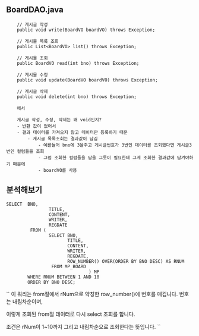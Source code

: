 ## BoardDAO.java
```
	// 게시글 작성
	public void write(BoardVO boardVO) throws Exception;
	
	// 게시물 목록 조회
	public List<BoardVO> list() throws Exception;
		
	// 게시물 조회
	public BoardVO read(int bno) throws Exception;
	
	// 게시물 수정
	public void update(BoardVO boardVO) throws Exception;
	
	// 게시글 삭제
	public void delete(int bno) throws Exception;
	
	에서 
	
	게시글 작성, 수정, 삭제는 왜 void인지?
	- 반환 값이 없어서
	- 결과 데이터를 가져오지 않고 데이터만 등록하기 때문
		- 게시글 목록조회는 결과값이 담김
			- 예를들어 bno에 3을주고 게시글번호가 3번인 데이터를 조회했다면 게시글3번인 컬럼들을 조회
			- 그럼 조회한 컬럼들을 담을 그릇이 필요한데 그게 조회한 결과값에 담겨야하기 때문에
			- boardVO를 사용
```


## 분석해보기
```
SELECT  BNO, 
		        TITLE, 
		        CONTENT,
		        WRITER, 
		        REGDATE
		 FROM ( 
		        SELECT BNO, 
		               TITLE, 
		               CONTENT, 
		               WRITER, 
		               REGDATE, 
		               ROW_NUMBER() OVER(ORDER BY BNO DESC) AS RNUM
		         FROM MP_BOARD 
		                       ) MP
		WHERE RNUM BETWEEN 1 AND 10
		ORDER BY BNO DESC;
```
``
이 쿼리는 from절에서 rNum으로 약칭한 row_number()에 번호를 매깁니다. 번호는 내림차순이며,

이렇게 조회된 from절 데이터로 다시 select 조회를 합니다. 

조건은 rNum이 1~10까지 그리고 내림차순으로 조회한다는 뜻입니다.
``